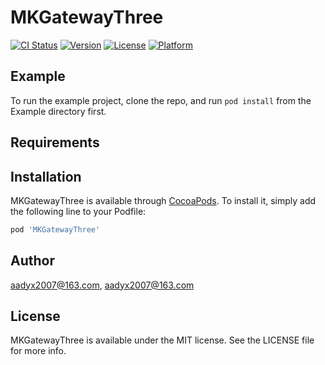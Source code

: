 # MKGatewayThree

[![CI Status](https://img.shields.io/travis/aadyx2007@163.com/MKGatewayThree.svg?style=flat)](https://travis-ci.org/aadyx2007@163.com/MKGatewayThree)
[![Version](https://img.shields.io/cocoapods/v/MKGatewayThree.svg?style=flat)](https://cocoapods.org/pods/MKGatewayThree)
[![License](https://img.shields.io/cocoapods/l/MKGatewayThree.svg?style=flat)](https://cocoapods.org/pods/MKGatewayThree)
[![Platform](https://img.shields.io/cocoapods/p/MKGatewayThree.svg?style=flat)](https://cocoapods.org/pods/MKGatewayThree)

## Example

To run the example project, clone the repo, and run `pod install` from the Example directory first.

## Requirements

## Installation

MKGatewayThree is available through [CocoaPods](https://cocoapods.org). To install
it, simply add the following line to your Podfile:

```ruby
pod 'MKGatewayThree'
```

## Author

aadyx2007@163.com, aadyx2007@163.com

## License

MKGatewayThree is available under the MIT license. See the LICENSE file for more info.
